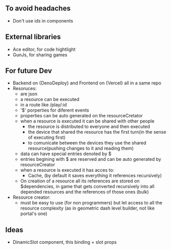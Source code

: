 ## To avoid headaches
- Don't use ids in components

## External libraries
- Ace editor, for code hightlight
- GunJs, for sharing games

## For future Dev
- Backend on {DenoDeploy} and Frontend on {Vercel} all in a same repo
- Resoruces:
  - are json
  - a resource can be executed
  - in a route like /play/:id
  - '$' porperties for diferent events
  - properties can be auto generated on the resourceCretator
  - when a resource is executed it can be shared with other people
    - the resource is distributed to everyone and then executed
    - the device that shared the resource has the first turn(in the sense of executing first)
    - to comunicate between the devices they use the shared resource(pushing changes to it and reading them)
  - data can have special entries denoted by $
  - entries begining with $ are reserved and can be auto generated by resourceCreator
  - when a resource is executed it has acces to:
    - Cache, (by default it saves everything it references recursively)
  - On creation of a resource all its references are stored on $dependencies, in game that gets converted recursively into all depended resources and the references of those ones (bulk)
- Resource creator:
  - must be easy to use (for non programmers) but let access to all the resource complexity (as in geometric dash level builder, not like portal's one)
## Ideas
- DinamicSlot component, this binding + slot props